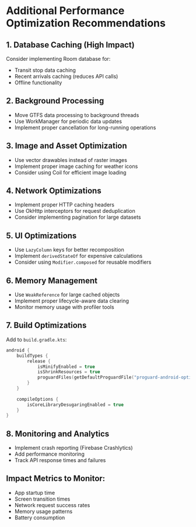 # Additional Performance Optimization Recommendations

## 1. Database Caching (High Impact)
Consider implementing Room database for:
- Transit stop data caching
- Recent arrivals caching (reduces API calls)
- Offline functionality

## 2. Background Processing
- Move GTFS data processing to background threads
- Use WorkManager for periodic data updates
- Implement proper cancellation for long-running operations

## 3. Image and Asset Optimization
- Use vector drawables instead of raster images
- Implement proper image caching for weather icons
- Consider using Coil for efficient image loading

## 4. Network Optimizations
- Implement proper HTTP caching headers
- Use OkHttp interceptors for request deduplication
- Consider implementing pagination for large datasets

## 5. UI Optimizations
- Use `LazyColumn` keys for better recomposition
- Implement `derivedStateOf` for expensive calculations
- Consider using `Modifier.composed` for reusable modifiers

## 6. Memory Management
- Use `WeakReference` for large cached objects
- Implement proper lifecycle-aware data clearing
- Monitor memory usage with profiler tools

## 7. Build Optimizations
Add to `build.gradle.kts`:
```kotlin
android {
    buildTypes {
        release {
            isMinifyEnabled = true
            isShrinkResources = true
            proguardFiles(getDefaultProguardFile("proguard-android-optimize.txt"), "proguard-rules.pro")
        }
    }
    
    compileOptions {
        isCoreLibraryDesugaringEnabled = true
    }
}
```

## 8. Monitoring and Analytics
- Implement crash reporting (Firebase Crashlytics)
- Add performance monitoring
- Track API response times and failures

## Impact Metrics to Monitor:
- App startup time
- Screen transition times
- Network request success rates
- Memory usage patterns
- Battery consumption
